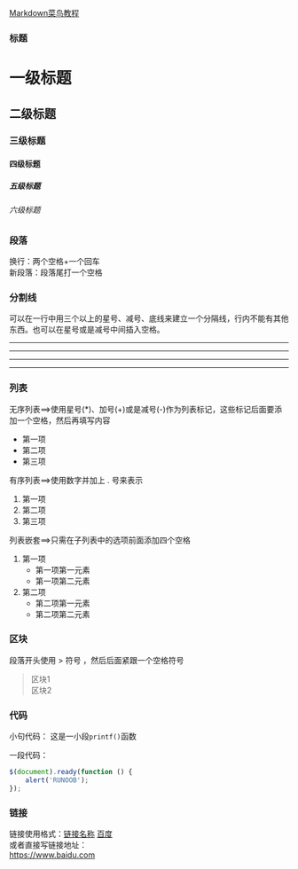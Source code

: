   
[Markdown菜鸟教程](https://www.runoob.com/markdown/md-tutorial.html)

### 标题  

# 一级标题  
## 二级标题  
### 三级标题  
#### 四级标题  
##### 五级标题  
###### 六级标题  
  

### 段落  

换行：两个空格+一个回车  
新段落：段落尾打一个空格


### 分割线  
  
可以在一行中用三个以上的星号、减号、底线来建立一个分隔线，行内不能有其他东西。也可以在星号或是减号中间插入空格。  

---  
- - -
***  
* * *  
  

### 列表  
  
无序列表==>使用星号(*)、加号(+)或是减号(-)作为列表标记，这些标记后面要添加一个空格，然后再填写内容  

* 第一项  
* 第二项  
* 第三项
  
有序列表==>使用数字并加上 . 号来表示

1. 第一项  
2. 第二项  
3. 第三项  

列表嵌套==>只需在子列表中的选项前面添加四个空格  
  
1. 第一项  
    * 第一项第一元素  
    * 第一项第二元素  
2. 第二项  
    * 第二项第一元素  
    * 第二项第二元素  


### 区块  
  
段落开头使用 > 符号 ，然后后面紧跟一个空格符号  
  
  > 区块1  
  > 区块2  


### 代码  

小句代码：
这是一小段`printf()`函数  

一段代码：  

```javascript
$(document).ready(function () {
    alert('RUNOOB');
});
```  


### 链接  

链接使用格式：[链接名称](链接地址)
[百度](https://www.baidu.com)  
或者直接写链接地址：  
<https://www.baidu.com>  
